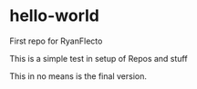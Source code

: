 # hello-world
First repo for RyanFlecto

This is a simple test in setup of Repos and stuff

This in no means is the final version.
